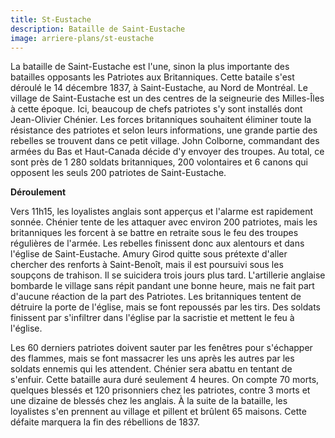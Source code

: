 ```yaml
---
title: St-Eustache
description: Bataille de Saint-Eustache
image: arriere-plans/st-eustache
---
```


La bataille de Saint-Eustache est l'une, sinon la plus importante des batailles opposants les Patriotes aux Britanniques. Cette bataile s'est déroulé le 14 décembre 1837, à Saint-Eustache, au Nord de Montréal. Le village de Saint-Eustache est un des centres de la seigneurie des Milles-Îles à cette époque. Ici, beaucoup de chefs patriotes s'y sont installés dont Jean-Olivier Chénier. Les forces britanniques souhaitent éliminer toute la résistance des patriotes et selon leurs informations, une grande partie des rebelles se trouvent dans ce petit village. John Colborne, commandant des armées du Bas et Haut-Canada décide d'y envoyer des troupes. Au total, ce sont près de 1 280 soldats britanniques, 200 volontaires et 6 canons qui opposent les seuls 200 patriotes de Saint-Eustache.

**Déroulement**

Vers 11h15, les loyalistes anglais sont apperçus et l'alarme est rapidement sonnée. Chénier tente de les attaquer avec environ 200 patriotes, mais les britanniques les forcent à se battre en retraite sous le feu des troupes régulières de l'armée. Les rebelles finissent donc aux alentours et dans l'église de Saint-Eustache. Amury Girod quitte sous prétexte d'aller chercher des renforts à Saint-Benoît, mais il est poursuivi sous les soupçons de trahison. Il se suicidera trois jours plus tard. L'artillerie anglaise bombarde le village sans répit pandant une bonne heure, mais ne fait part d'aucune réaction de la part des Patriotes. Les britanniques tentent de détruire la porte de l'église, mais se font repoussés par les tirs. Des soldats finissent par s'infiltrer dans l'église par la sacristie et mettent le feu à l'église.

Les 60 derniers patriotes doivent sauter par les fenêtres pour s'échapper des flammes, mais se font massacrer les uns après les autres par les soldats ennemis qui les attendent. Chénier sera abattu en tentant de s'enfuir. Cette bataille aura duré seulement 4 heures. On compte 70 morts, quelques blessés et 120 prisonniers chez les patriotes, contre 3 morts et une dizaine de blessés chez les anglais. À la suite de la bataille, les loyalistes s'en prennent au village et pillent et brûlent 65 maisons. Cette défaite marquera la fin des rébellions de 1837.
